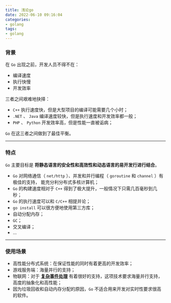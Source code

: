```yaml
---
title: 浅论go
date: 2022-06-10 09:16:04
categories:
- golang
tags:
- golang
---
```


### 背景

在 `Go` 出现之前，开发人员不得不在：

- 编译速度
- 执行快慢
- 开发效率

三者之间艰难地抉择：

- `C++` 执行速度快，但是大型项目的编译可能需要几个小时；
- `.NET` 、 `Java` 编译速度较快，但是执行速度和开发效率都一般；
- `PHP` 、 `Python` 开发效率高，但是性能一直被诟病；

`Go` 在这三者之间做到了最佳平衡。

---

### 特点

`Go` 主要目标是 **将静态语言的安全性和高效性和动态语言的易开发行进行结合**。

- `Go` 对网络通信（ `net/http` ）、并发和并行编程（ `goroutine` 和 `channel` ）有极佳的支持，
能充分利分布式多核计算机；
- `Go` 的构建速度相对于 `C++` 得到了极大提升，一般情况下只需几百毫秒到几秒；
- `Go` 的执行速度可以和 `C/C++` 相提并论；
- `go install` 可以很方便地使用第三方库；
- 自动分配内存；
- `GC`；
- 交叉编译；
- ...

---

### 使用场景

- 高性能分布式系统：在保证性能的同时有着更高的开发效率；
- 游戏服务端：海量并行的支持；
- 物联网：对于 **[复杂事件处理](https://en.wikipedia.org/wiki/Complex_event_processing)** 有着很好的支持，这项技术要求海量并行支持，高度的抽象化和高性能；
- 因为垃圾回收和自动内存分配的原因，`Go` 不适合用来开发对实时性要求很高的软件。
